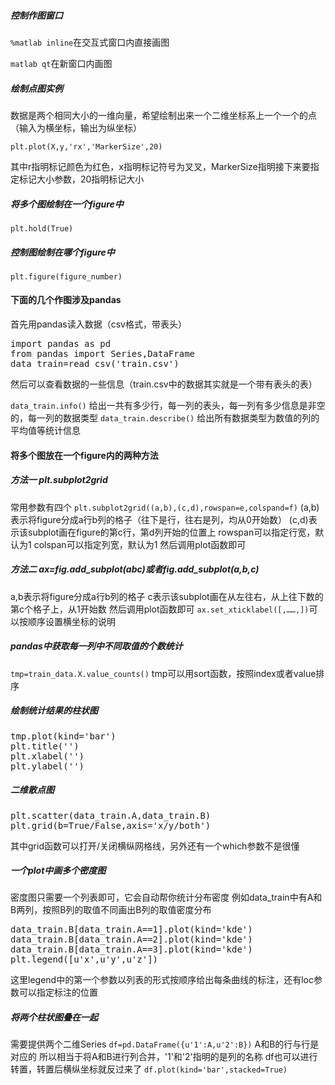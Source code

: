 ##### 控制作图窗口

```%matlab inline```在交互式窗口内直接画图

```matlab qt```在新窗口内画图


##### 绘制点图实例

数据是两个相同大小的一维向量，希望绘制出来一个二维坐标系上一个一个的点（输入为横坐标，输出为纵坐标）


```plt.plot(X,y,'rx','MarkerSize',20)```

其中r指明标记颜色为红色，x指明标记符号为叉叉，MarkerSize指明接下来要指定标记大小参数，20指明标记大小


##### 将多个图绘制在一个figure中

```plt.hold(True)``` 


##### 控制图绘制在哪个figure中

```plt.figure(figure_number)```




#### 下面的几个作图涉及pandas
首先用pandas读入数据（csv格式，带表头）

<pre>
import pandas as pd
from pandas import Series,DataFrame
data_train=read_csv('train.csv')
</pre>

然后可以查看数据的一些信息（train.csv中的数据其实就是一个带有表头的表）


```data_train.info()``` 给出一共有多少行，每一列的表头，每一列有多少信息是非空的，每一列的数据类型
```data_train.describe()``` 给出所有数据类型为数值的列的平均值等统计信息

#### 将多个图放在一个figure内的两种方法

##### 方法一 plt.subplot2grid
常用参数有四个
```plt.subplot2grid((a,b),(c,d),rowspan=e,colspand=f)```
(a,b)表示将figure分成a行b列的格子（往下是行，往右是列，均从0开始数）
(c,d)表示该subplot画在figure的第c行，第d列开始的位置上
rowspan可以指定行宽，默认为1
colspan可以指定列宽，默认为1
然后调用plot函数即可
##### 方法二 ax=fig.add_subplot(abc)或者fig.add_subplot(a,b,c)
a,b表示将figure分成a行b列的格子
c表示该subplot画在从左往右，从上往下数的第c个格子上，从1开始数
然后调用plot函数即可
```ax.set_xticklabel([,……,])```可以按顺序设置横坐标的说明

##### pandas中获取每一列中不同取值的个数统计
```tmp=train_data.X.value_counts()```
tmp可以用sort函数，按照index或者value排序

##### 绘制统计结果的柱状图

<pre>
tmp.plot(kind='bar')
plt.title('')
plt.xlabel('')
plt.ylabel('')
</pre>

##### 二维散点图
<pre>
plt.scatter(data_train.A,data_train.B)
plt.grid(b=True/False,axis='x/y/both')
</pre>
其中grid函数可以打开/关闭横纵网格线，另外还有一个which参数不是很懂

##### 一个plot中画多个密度图
密度图只需要一个列表即可，它会自动帮你统计分布密度
例如data_train中有A和B两列，按照B列的取值不同画出B列的取值密度分布

<pre>
data_train.B[data_train.A==1].plot(kind='kde')
data_train.B[data_train.A==2].plot(kind='kde')
data_train.B[data_train.A==3].plot(kind='kde')
plt.legend([u'x',u'y',u'z'])
</pre>
这里legend中的第一个参数以列表的形式按顺序给出每条曲线的标注，还有loc参数可以指定标注的位置

##### 将两个柱状图叠在一起
需要提供两个二维Series
```df=pd.DataFrame({u'1':A,u'2':B})```
A和B的行与行是对应的
所以相当于将A和B进行列合并，'1'和'2'指明的是列的名称
df也可以进行转置，转置后横纵坐标就反过来了
```df.plot(kind='bar',stacked=True)```


